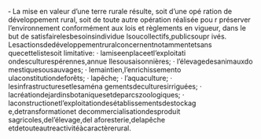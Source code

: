 ‐ La mise en valeur d’une terre rurale résulte, soit d’une opé ration de développement rural, soit de toute autre opération réalisée pou r préserver l’environnement conformément aux lois et règlements en vigueur, dans le but de satisfairelesbesoinsindividue lsoucollectifs,publicsoupr ivés.
Lesactionsdedéveloppementruralconcernentnotammentetsans quecettelistesoit limitative:
· lamiseenplaceetl’exploitati ondesculturespérennes,annue llesousaisonnières;
· l’élevagedesanimauxdo mestiquesousauvages;
· lemaintien,l’enrichissemento ulaconstitutiondeforêts;
· lapêche;
· l’aquaculture;
· lesinfrastructuresetlesaména gementsdeculturesirriguées;
· lacréationdejardinsbotaniquesetdeparcszoologiques;
· laconstructionetl’exploitationdesétablissementsdestockag e,detransformationet
decommercialisationdesproduit sagricoles,del’élevage,del aforesterie,delapêche etdetouteautreactivitéàcaractèrerural.